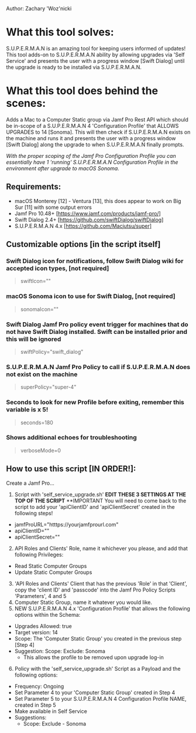 Author: Zachary 'Woz'nicki

# What this tool solves:
S.U.P.E.R.M.A.N is an amazing tool for keeping users informed of updates! This tool adds-on to S.U.P.E.R.M.A.N ability by allowing upgrades via 'Self Service' and 
presents the user with a progress window [Swift Dialog] until the upgrade is ready to be installed via S.U.P.E.R.M.A.N.

# What this tool does behind the scenes:
Adds a Mac to a Computer Static group via Jamf Pro Rest API which should be in-scope of a S.U.P.E.R.M.A.N 4 'Configuration Profile' that ALLOWS UPGRADES to 14 [Sonoma]. 
This will then check if S.U.P.E.R.M.A.N exists on the machine and runs it and presents the user with a progress window [Swift Dialog] along the upgrade to when S.U.P.E.R.M.A.N finally prompts.

_With the proper scoping of the Jamf Pro Configuration Profile you can essentially have 1 'running' S.U.P.E.R.M.A.N Configuration Profile in the environment after upgrade to macOS Sonoma._

## Requirements:
+ macOS Monterey [12] - Ventura [13], this does appear to work on Big Sur [11] with some output errors
+ Jamf Pro 10.48+ [https://www.jamf.com/products/jamf-pro/]
+ Swift Dialog 2.4+ [https://github.com/swiftDialog/swiftDialog]
+ S.U.P.E.R.M.A.N 4.x [https://github.com/Macjutsu/super]

## Customizable options [in the script itself]
### Swift Dialog icon for notifications, follow Swift Dialog wiki for accepted icon types, [not required]
> swiftIcon=""
### macOS Sonoma icon to use for Swift Dialog, [not required]
> sonomaIcon=""
### Swift Dialog Jamf Pro policy event trigger for machines that do not have Swift Dialog installed. Swift can be installed prior and this will be ignored
> swiftPolicy="swift_dialog"
### S.U.P.E.R.M.A.N Jamf Pro Policy to call if S.U.P.E.R.M.A.N does not exist on the machine
> superPolicy="super-4"
### Seconds to look for new Profile before exiting, remember this variable is x 5!
> seconds=180
### Shows additional echoes for troubleshooting
> verboseMode=0

## How to use this script [IN ORDER!]:
Create a Jamf Pro...
1. Script with 'self_service_upgrade.sh'
**EDIT THESE 3 SETTINGS AT THE TOP OF THE SCRIPT**
**IMPORTANT You will need to come back to the script to add your 'apiClientID' and 'apiClientSecret' created in the following steps!
  - jamfProURL="htttps://yourjamfprourl.com"
  - apiClientID=""
  - apiClientSecret=""
2. API Roles and Clients' Role, name it whichever you please, and add that following Privileges:
  - Read Static Computer Groups
  - Update Static Computer Groups
3. 'API Roles and Clients' Client that has the previous 'Role' in that 'Client', copy the 'client ID' and 'passcode' into the Jamf Pro Policy Scripts 'Parameters', 4 and 5
4. Computer Static Group, name it whatever you would like.
5. NEW S.U.P.E.R.M.A.N 4.x 'Configuration Profile' that allows the following options within the Schema:
  - Upgrades Allowed: true
  - Target version: 14
  - Scope: The 'Computer Static Group' you created in the previous step [Step 4]
  - Suggestion: Scope: Exclude: Sonoma
    - This allows the profile to be removed upon upgrade log-in
6. Policy with the 'self_service_upgrade.sh' Script as a Payload and the following options:
  - Frequency: Ongoing
  - Set Parameter 4 to your 'Computer Static Group' created in Step 4
  - Set Parameter 5 to your S.U.P.E.R.M.A.N 4 Configuration Profile NAME, created in Step 5
  - Make available in Self Service
  - Suggestions:
    - Scope: Exclude - Sonoma
